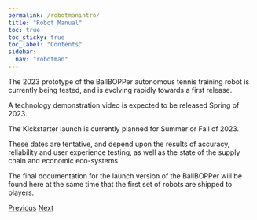 ```yaml
---
permalink: /robotmanintro/
title: "Robot Manual"
toc: true
toc_sticky: true
toc_label: "Contents"
sidebar:
  nav: "robotman"
---
```


The 2023 prototype of the BallBOPPer autonomous tennis training robot is currently being tested, and is evolving rapidly towards a first release.

A technology demonstration video is expected to be released Spring of 2023.

The Kickstarter launch is currently planned for Summer or Fall of 2023.

These dates are tentative, and depend upon the results of accuracy, reliability and user experience testing, as well as the state of the supply chain and economic eco-systems.

The final documentation for the launch version of the BallBOPPer will be found here at the same time that the first set of robots are shipped to players.

  <nav class="pagination">
      <a href="/BallBOPPer/appmancatalog/" class="pagination--pager" title="Catalog">Previous</a>
       <a href="/BallBOPPer/robotmanlauncher/" class="pagination--pager" title="Launcher">Next</a>
  </nav>
